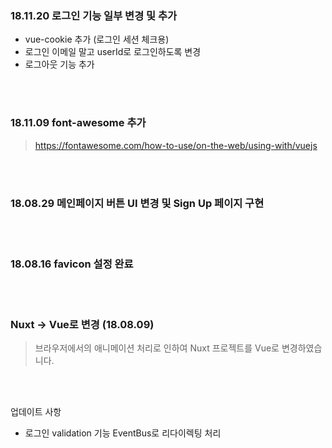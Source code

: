 ### 18.11.20 로그인 기능 일부 변경 및 추가 
- vue-cookie 추가 (로그인 세션 체크용)
- 로그인 이메일 말고 userId로 로그인하도록 변경
- 로그아웃 기능 추가 

<br>
<br>

### 18.11.09 font-awesome 추가 
> https://fontawesome.com/how-to-use/on-the-web/using-with/vuejs

<br>
<br>

### 18.08.29 메인페이지 버튼 UI 변경 및 Sign Up 페이지 구현

<br>
<br>

### 18.08.16 favicon 설정 완료

<br>
<br>

### Nuxt -> Vue로 변경 (18.08.09)
> 브라우저에서의 애니메이션 처리로 인하여 Nuxt 프로젝트를 Vue로 변경하였습니다.

<br>
<br>

업데이트 사항
- 로그인 validation 기능 EventBus로 리다이렉팅 처리

<br><br>


